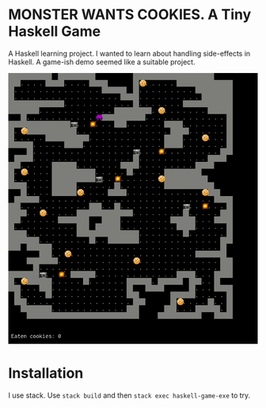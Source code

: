 # MONSTER WANTS COOKIES. A Tiny Haskell Game

A Haskell learning project. I wanted to learn about handling side-effects in Haskell. A game-ish demo seemed like a suitable project.

![](screenshot.gif)

# Installation

I use stack. Use `stack build` and then `stack exec haskell-game-exe` to try.
